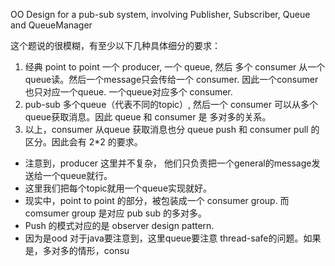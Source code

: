 OO Design for a pub-sub system, involving Publisher, Subscriber, Queue and QueueManager


这个题说的很模糊，有至少以下几种具体细分的要求：
1. 经典 point to point
    一个 producer, 一个 queue, 然后 多个 consumer 从一个queue读。然后一个message只会传给一个 consumer. 因此一个consumer也只对应一个queue. 一个queue对应多个 consumer.
2. pub-sub
    多个queue（代表不同的topic）, 然后一个 consumer 可以从多个queue获取消息。因此 queue 和 consumer 是 多对多的关系。 
3. 以上，consumer 从queue 获取消息也分 queue push 和 consumer pull 的区分。因此会有 2*2 的要求。

- 注意到，producer 这里并不复杂， 他们只负责把一个general的message发送给一个queue就行。
- 这里我们把每个topic就用一个queue实现就好。
- 现实中，point to point 的部分，被包装成一个 consumer group. 而 comsumer group 是对应 pub sub 的多对多。
- Push 的模式对应的是 observer design pattern.
- 因为是ood 对于java要注意到，这里queue要注意 thread-safe的问题。如果是，多对多的情形，consu
